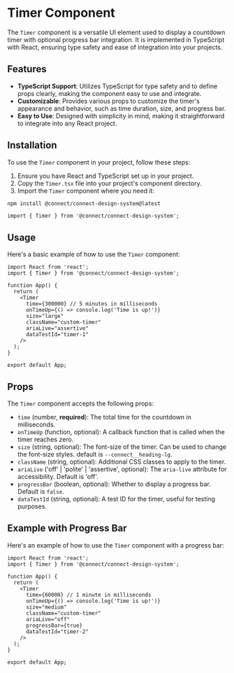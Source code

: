 # Timer Component

The `Timer` component is a versatile UI element used to display a countdown timer with optional progress bar integration. It is implemented in TypeScript with React, ensuring type safety and ease of integration into your projects.

## Features

- **TypeScript Support**: Utilizes TypeScript for type safety and to define props clearly, making the component easy to use and integrate.
- **Customizable**: Provides various props to customize the timer's appearance and behavior, such as time duration, size, and progress bar.
- **Easy to Use**: Designed with simplicity in mind, making it straightforward to integrate into any React project.

## Installation

To use the `Timer` component in your project, follow these steps:

1. Ensure you have React and TypeScript set up in your project.
2. Copy the `Timer.tsx` file into your project's component directory.
3. Import the `Timer` component where you need it:

```bash
npm install @connect/connect-design-system@latest
```

```tsx
import { Timer } from '@connect/connect-design-system';
```

## Usage

Here's a basic example of how to use the `Timer` component:

```tsx
import React from 'react';
import { Timer } from '@connect/connect-design-system';

function App() {
  return (
    <Timer
      time={300000} // 5 minutes in milliseconds
      onTimeUp={() => console.log('Time is up!')}
      size="large"
      className="custom-timer"
      ariaLive="assertive"
      dataTestId="timer-1"
    />
  );
}

export default App;
```

## Props

The `Timer` component accepts the following props:

- `time` (number, **required**): The total time for the countdown in milliseconds.
- `onTimeUp` (function, optional): A callback function that is called when the timer reaches zero.
- `size` (string, optional): The font-size of the timer. Can be used to change the font-size styles. default is `--connect__heading-lg`.
- `className` (string, optional): Additional CSS classes to apply to the timer.
- `ariaLive` ('off' | 'polite' | 'assertive', optional): The `aria-live` attribute for accessibility. Default is 'off'.
- `progressBar` (boolean, optional): Whether to display a progress bar. Default is `false`.
- `dataTestId` (string, optional): A test ID for the timer, useful for testing purposes.

## Example with Progress Bar

Here's an example of how to use the `Timer` component with a progress bar:

```tsx
import React from 'react';
import { Timer } from '@connect/connect-design-system';

function App() {
  return (
    <Timer
      time={60000} // 1 minute in milliseconds
      onTimeUp={() => console.log('Time is up!')}
      size="medium"
      className="custom-timer"
      ariaLive="off"
      progressBar={true}
      dataTestId="timer-2"
    />
  );
}

export default App;
```
